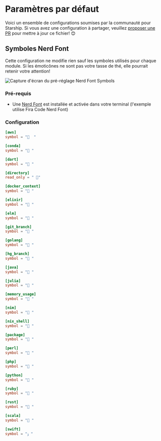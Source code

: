 # Paramètres par défaut

Voici un ensemble de configurations soumises par la communauté pour Starship. Si vous avez une configuration à partager, veuillez [proposer une PR](https://github.com/starship/starship/edit/master/docs/presets/README.md) pour mettre à jour ce fichier! 😊

## Symboles Nerd Font

Cette configuration ne modifie rien sauf les symboles utilisés pour chaque module. Si les émoticônes ne sont pas votre tasse de thé, elle pourrait retenir votre attention!

![Capture d'écran du pré-réglage Nerd Font Symbols](/presets/nerd-font-symbols.png)

### Pré-requis

- Une [Nerd Font](https://www.nerdfonts.com/) est installée et activée dans votre terminal (l'exemple utilise Fira Code Nerd Font)

### Configuration

```toml
[aws]
symbol = "  "

[conda]
symbol = " "

[dart]
symbol = " "

[directory]
read_only = " "

[docker_context]
symbol = " "

[elixir]
symbol = " "

[elm]
symbol = " "

[git_branch]
symbol = " "

[golang]
symbol = " "

[hg_branch]
symbol = " "

[java]
symbol = " "

[julia]
symbol = " "

[memory_usage]
symbol = " "

[nim]
symbol = " "

[nix_shell]
symbol = " "

[package]
symbol = " "

[perl]
symbol = " "

[php]
symbol = " "

[python]
symbol = " "

[ruby]
symbol = " "

[rust]
symbol = " "

[scala]
symbol = " "

[swift]
symbol = "ﯣ "
```
